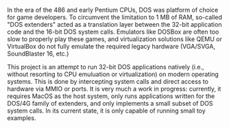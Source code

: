 In the era of the 486 and early Pentium CPUs, DOS was platform of choice for
game developers. To circumvent the limitation to 1 MB of RAM, so-called "DOS
extenders" acted as a translation layer between the 32-bit application code and
the 16-bit DOS system calls. Emulators like DOSBox are often too slow to
properly play these games, and virtualization solutions like QEMU or VirtualBox
do not fully emulate the required legacy hardware (VGA/SVGA, SoundBlaster 16,
etc.)

This project is an attempt to run 32-bit DOS applications natively (i.e.,
without resorting to CPU emuluation or virtualization) on modern operating
systems. This is done by intercepting system calls and direct access to hardware
via MMIO or ports. It is very much a work in progress: currently, it requires
MacOS as the host system, only runs applications written for the DOS/4G family
of extenders, and only implements a small subset of DOS system calls. In its
current state, it is only capable of running small toy examples.
